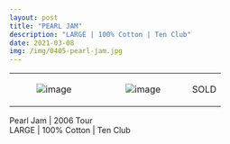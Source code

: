 ```yaml
---
layout: post
title: "PEARL JAM"
description: "LARGE | 100% Cotton | Ten Club"
date: 2021-03-08
img: /img/0405-pearl-jam.jpg
---
```




<table style="width:100%;"><tr><td style="vertical-align:top;">
      <figure class="tmblr-full" data-orig-height="2048" data-orig-width="1365" data-orig-src="https://concertshirts.netlify.app/shirts/0405/0405-01.jpg"><img src="https://64.media.tumblr.com/692249178aba912816347ef67e4e1c04/018fed3c84dd7b64-f9/s540x810/5fdc10ac39117062db22d185946bc4433fa6328a.jpg" data-orig-height="2048" data-orig-width="1365" data-orig-src="https://concertshirts.netlify.app/shirts/0405/0405-01.jpg" alt="image"/></figure></td>
    <td style="vertical-align:top;">
      <figure class="tmblr-full" data-orig-height="2048" data-orig-width="1365" data-orig-src="https://concertshirts.netlify.app/shirts/0405/0405-02.jpg"><img src="https://64.media.tumblr.com/93d529aaf117eb5d2e9e44f2caa15f6b/018fed3c84dd7b64-06/s540x810/b834b1e4c0b1a90b544994b008f7fba85325cb77.jpg" data-orig-height="2048" data-orig-width="1365" data-orig-src="https://concertshirts.netlify.app/shirts/0405/0405-02.jpg" alt="image"/></figure></td><td class="sold-overlay"><p class="sold-text">SOLD</p></td>
  </tr></table><p>
  Pearl Jam | 2006 Tour<br/>LARGE | 100% Cotton | Ten Club
</p>
